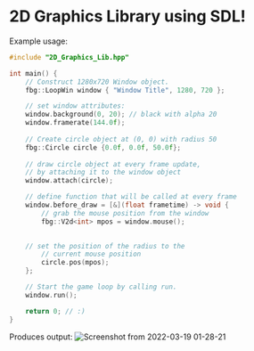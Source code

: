 # 2D Graphics Library using SDL!
Example usage:
```C++
#include "2D_Graphics_Lib.hpp"

int main() {
	// Construct 1280x720 Window object.
	fbg::LoopWin window { "Window Title", 1280, 720 };

	// set window attributes:
	window.background(0, 20); // black with alpha 20
	window.framerate(144.0f);
	
	// Create circle object at (0, 0) with radius 50
	fbg::Circle circle {0.0f, 0.0f, 50.0f};
	
	// draw circle object at every frame update,
	// by attaching it to the window object
	window.attach(circle);

	// define function that will be called at every frame
	window.before_draw = [&](float frametime) -> void {
		// grab the mouse position from the window
		fbg::V2d<int> mpos = window.mouse();

	
	// set the position of the radius to the
		// current mouse position
		circle.pos(mpos);
	};

	// Start the game loop by calling run.
	window.run(); 

	return 0; // :)
}
```

Produces output:
![Screenshot from 2022-03-19 01-28-21](https://user-images.githubusercontent.com/93908883/159099446-f5976859-6240-45c8-a9e5-a05dad4b5cb2.png)
